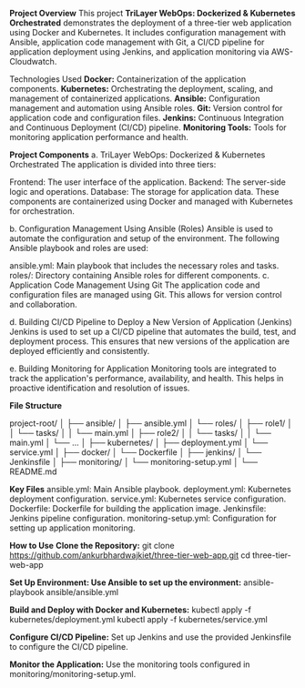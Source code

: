 **Project Overview**
This project **TriLayer WebOps: Dockerized & Kubernetes Orchestrated** demonstrates the deployment of a three-tier web application using Docker and Kubernetes. It includes configuration management with Ansible, application code management with Git, a CI/CD pipeline for application deployment using Jenkins, and application monitoring via AWS-Cloudwatch.

Technologies Used
**Docker:** Containerization of the application components.
**Kubernetes:** Orchestrating the deployment, scaling, and management of containerized applications.
**Ansible:** Configuration management and automation using Ansible roles.
**Git:** Version control for application code and configuration files.
**Jenkins:** Continuous Integration and Continuous Deployment (CI/CD) pipeline.
**Monitoring Tools:** Tools for monitoring application performance and health.

**Project Components**
a. TriLayer WebOps: Dockerized & Kubernetes Orchestrated
The application is divided into three tiers:

Frontend: The user interface of the application.
Backend: The server-side logic and operations.
Database: The storage for application data.
These components are containerized using Docker and managed with Kubernetes for orchestration.

b. Configuration Management Using Ansible (Roles)
Ansible is used to automate the configuration and setup of the environment. The following Ansible playbook and roles are used:

ansible.yml: Main playbook that includes the necessary roles and tasks.
roles/: Directory containing Ansible roles for different components.
c. Application Code Management Using Git
The application code and configuration files are managed using Git. This allows for version control and collaboration.

d. Building CI/CD Pipeline to Deploy a New Version of Application (Jenkins)
Jenkins is used to set up a CI/CD pipeline that automates the build, test, and deployment process. This ensures that new versions of the application are deployed efficiently and consistently.

e. Building Monitoring for Application
Monitoring tools are integrated to track the application's performance, availability, and health. This helps in proactive identification and resolution of issues.

**File Structure**


project-root/
│
├── ansible/
│   ├── ansible.yml
│   └── roles/
│       ├── role1/
│       │   └── tasks/
│       │       └── main.yml
│       ├── role2/
│       │   └── tasks/
│       │       └── main.yml
│       └── ...
│
├── kubernetes/
│   ├── deployment.yml
│   └── service.yml
│
├── docker/
│   └── Dockerfile
│
├── jenkins/
│   └── Jenkinsfile
│
├── monitoring/
│   └── monitoring-setup.yml
│
└── README.md


**Key Files**
ansible.yml: Main Ansible playbook.
deployment.yml: Kubernetes deployment configuration.
service.yml: Kubernetes service configuration.
Dockerfile: Dockerfile for building the application image.
Jenkinsfile: Jenkins pipeline configuration.
monitoring-setup.yml: Configuration for setting up application monitoring.

**How to Use**
**Clone the Repository:**
git clone https://github.com/ankurbhardwajkiet/three-tier-web-app.git
cd three-tier-web-app

**Set Up Environment:
Use Ansible to set up the environment:**
ansible-playbook ansible/ansible.yml

**Build and Deploy with Docker and Kubernetes:**
kubectl apply -f kubernetes/deployment.yml
kubectl apply -f kubernetes/service.yml

**Configure CI/CD Pipeline:**
Set up Jenkins and use the provided Jenkinsfile to configure the CI/CD pipeline.

**Monitor the Application:**
Use the monitoring tools configured in monitoring/monitoring-setup.yml.

